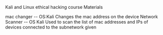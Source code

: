 Kali and Linux ethical hacking course Materials

mac changer -- OS:Kali
Changes the mac address on the device
Network Scanner -- OS Kali
Used to scan the list of mac addresses and IPs of devices connected to the subnetwork given
